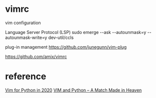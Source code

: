 # vimrc
vim configuration

Language Server Protocol (LSP)
sudo emerge --ask --autounmask=y --autounmask-write=y dev-util/ccls

plug-in management
https://github.com/junegunn/vim-plug


https://github.com/amix/vimrc

# reference
[Vim for Python in 2020](https://www.vimfromscratch.com/articles/vim-for-python/)
[VIM and Python – A Match Made in Heaven](https://realpython.com/vim-and-python-a-match-made-in-heaven/#python-indentation)
